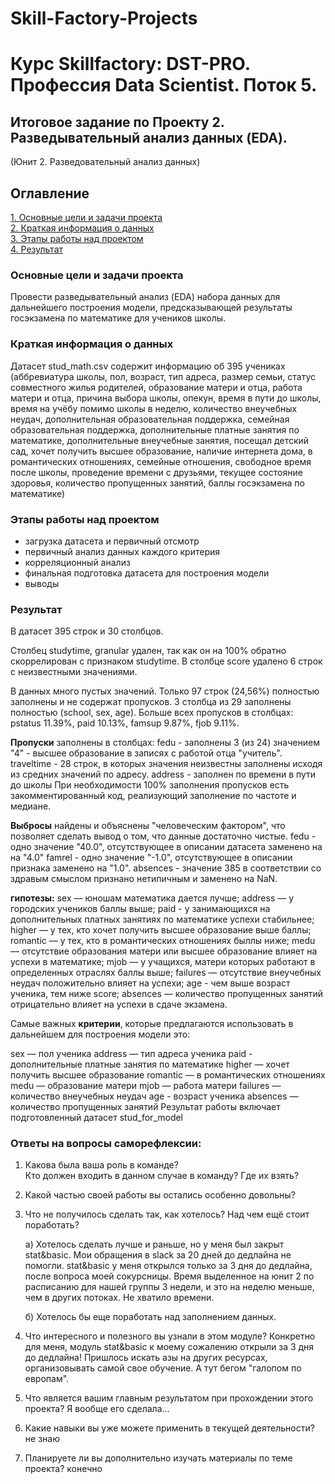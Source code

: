 # Skill-Factory-Projects
# Курс Skillfactory: DST-PRO. Профессия Data Scientist. Поток 5.

  
## Итоговое задание по Проекту 2. Разведывательный анализ данных (EDA).  
(Юнит 2. Разведовательный анализ данных)  

## Оглавление  
[1. Основные цели и задачи проекта](https://github.com/HeronFL/Skill-Factory-Projects/blob/master/module_2/README.md#Основные-цели-и-задачи-проекта)  
[2.  Краткая информация о данных](https://github.com/HeronFL/Skill-Factory-Projects/blob/master/module_2/README.md#Краткая-информация-о-данных)  
[3. Этапы работы над проектом](https://github.com/HeronFL/Skill-Factory-Projects/blob/master/module_2/README.md#Этапы-работы-над-проектом)  
[4. Результат](https://github.com/HeronFL/Skill-Factory-Projects/blob/master/module_2/README.md#Результат)  

### Основные цели и задачи проекта  
Провести разведывательный анализ (EDA) набора данных для дальнейшего построения модели, предсказывающей результаты госэкзамена по математике для учеников школы.  

### Краткая информация о данных
Датасет stud_math.csv содержит информацию об 395 учениках (аббревиатура школы, пол, возраст, тип адреса, размер семьи, статус совместного жилья родителей, образование матери и отца,  работа матери и отца, причина выбора школы, опекун, время в пути до школы, время на учёбу помимо школы в неделю, количество внеучебных неудач, дополнительная образовательная поддержка, семейная образовательная поддержка, дополнительные платные занятия по математике, дополнительные внеучебные занятия, посещал детский сад, хочет получить высшее образование, наличие интернета дома, в романтических отношениях, семейные отношения, свободное время после школы, проведение времени с друзьями, текущее состояние здоровья, количество пропущенных занятий, баллы госэкзамена по математике) 

### Этапы работы над проектом  
- загрузка датасета и первичный отсмотр  
- первичный анализ данных каждого критерия
- корреляционный анализ  
- финальная подготовка датасета для построения модели
- выводы  

### Результат  
В датасет 395 строк и 30 столбцов.

Столбец studytime, granular удален, так как он на 100% обратно скоррелирован с признаком studytime. В столбце score удалено 6 строк с неизвестными значениями.

В данных много пустых значений. Только 97 строк (24,56%) полностью заполнены и не содержат пропусков. 3 столбца из 29 заполнены полностью (school, sex, age). Больше всех пропусков в столбцах: pstatus 11.39%, paid 10.13%, famsup 9.87%, fjob 9.11%. 

**Пропуски** заполнены в столбцах:
fedu - заполнены 3 (из 24) значением "4" - высшее образование в записях с работой отца "учитель".
traveltime - 28 строк, в которых значения неизвестны заполнены исходя из средних значений по адресу.
address - заполнен по времени в пути до школы 
При необходимости 100% заполнения пропусков есть закомментированный код, реализующий заполнение по частоте и медиане.

**Выбросы** найдены и объяснены "человеческим фактором", что позволяет сделать вывод о том, что данные достаточно чистые.
fedu - одно значение "40.0", отсутствующее в описании датасета заменено на на "4.0"
famrel - одно значение "-1.0", отсутствующее в описании признака заменено на "1.0".
absences - значение 385 в соответствии со здравым смыслом признано нетипичным и заменено на NaN.

**гипотезы:**
sex — юношам математика дается лучше;
address — у городских учеников баллы выше;
paid - у занимающихся на дополнительных платных занятиях по математике успехи стабильнее;
higher — у тех, кто хочет получить высшее образование выше баллы;
romantic — у тех, кто в романтических отношениях быллы ниже;
medu — отсутствие образования матери или высшее образование влияет на успехи в математике;
mjob — у учащихся, матери которых работают в определенных отраслях баллы выше;
failures — отсутствие внеучебных неудач положительно влияет на успехи;
age - чем выше возраст ученика, тем ниже score;
absences — количество пропущенных занятий отрицательно влияет на успехи в сдаче экзамена.

Самые важных **критерии**, которые предлагаются использовать в дальнейшем для построения модели это:

sex — пол ученика
address — тип адреса ученика
paid - дополнительные платные занятия по математике
higher — хочет получить высшее образование
romantic — в романтических отношениях
medu — образование матери
mjob — работа матери
failures — количество внеучебных неудач
age - возраст ученика
absences — количество пропущенных занятий
Результат работы включает подготовленный датасет stud_for_model


### Ответы на вопросы саморефлексии:

1. Какова была ваша роль в команде?  
   Кто должен входить в данном случае в  команду? Где их взять?

2. Какой частью своей работы вы остались особенно довольны?

3. Что не получилось сделать так, как хотелось? Над чем ещё стоит поработать? 
   
   а) Хотелось сделать лучше и раньше, но у меня был закрыт stat&basic. Мои обращения в slack за 20 дней до дедлайна не помогли. stat&basic у меня открылся только за 3 дня до дедлайна, после вопроса моей сокурсницы. Время выделенное на юнит 2 по расписанию для нашей группы 3 недели, и это на неделю меньше, чем в других потоках. Не хватило времени.
   
   б) Хотелось бы еще поработать над заполнением данных.

4. Что интересного и полезного вы узнали в этом модуле? 
Конкретно для меня, модуль stat&basic  к моему сожалению открыли за 3 дня до дедлайна! Пришлось искать азы на других ресурсах, организовывать самой свое обучение. А тут бегом "галопом по европам".  

5. Что является вашим главным результатом при прохождении этого проекта? Я вообще его сделала...

6. Какие навыки вы уже можете применить в текущей деятельности? не знаю

7. Планируете ли вы дополнительно изучать материалы по теме проекта? конечно 

